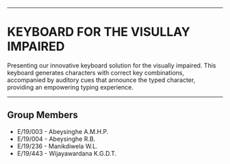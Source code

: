 ___
# KEYBOARD FOR THE VISULLAY IMPAIRED
Presenting our innovative keyboard solution for the visually impaired. This keyboard generates characters with correct key combinations, accompanied by auditory cues that announce the typed character, providing an empowering typing experience.
___

## Group Members
- E/19/003 - Abeysinghe A.M.H.P.
- E/19/004 - Abeysinghe R.B.
- E/19/236 - Manikdiwela W.L.
- E/19/443 - Wijayawardana K.G.D.T.
